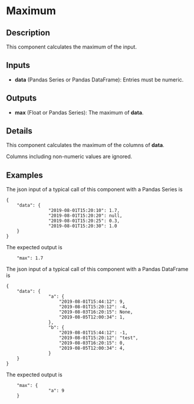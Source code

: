 # Maximum

## Description
This component calculates the maximum of the input.

## Inputs
* **data** (Pandas Series or Pandas DataFrame): Entries must be numeric.

## Outputs
* **max** (Float or Pandas Series): The maximum of **data**. 

## Details
This component calculates the maximum of the columns of **data**.

Columns including non-numeric values are ignored. 

## Examples
The json input of a typical call of this component with a Pandas Series is
```
{
	"data": {
				"2019-08-01T15:20:10": 1.7,
				"2019-08-01T15:20:20": null,
				"2019-08-01T15:20:25": 0.3,
				"2019-08-01T15:20:30": 1.0
	}
}
```
The expected output is
```
	"max": 1.7 
```
The json input of a typical call of this component with a Pandas DataFrame is
```
{
	"data": {
				"a": {
                    "2019-08-01T15:44:12": 9,
                    "2019-08-01T15:20:12": -4,
                    "2019-08-03T16:20:15": None,
                    "2019-08-05T12:00:34": 1,
                },
                "b": {
                    "2019-08-01T15:44:12": -1,
                    "2019-08-01T15:20:12": "test",
                    "2019-08-03T16:20:15": 0,
                    "2019-08-05T12:00:34": 4,
                }
	}
}
```
The expected output is
```
	"max": {
				"a": 9
	}
```
